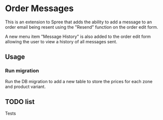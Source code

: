 # Order Messages

This is an extension to Spree that adds the ability to add a message to an order email
being resent using the "Resend" function on the order edit form.

A new menu item "Message History" is also added to the order edit form allowing the user
to view a history of all messages sent.

## Usage

### Run migration

Run the DB migration to add a new table to store the prices for each zone and product variant.

## TODO list

Tests


